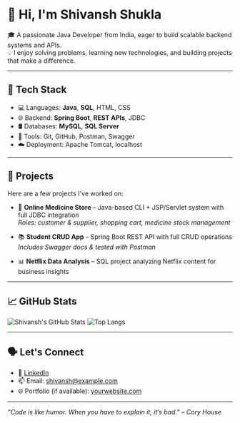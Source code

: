 # 👋 Hi, I'm Shivansh Shukla

🎓 A passionate Java Developer from India, eager to build scalable backend systems and APIs.  
💡 I enjoy solving problems, learning new technologies, and building projects that make a difference.

---

## 🔧 Tech Stack

- 💻 Languages: **Java**, **SQL**, HTML, CSS
- 🌐 Backend: **Spring Boot**, **REST APIs**, JDBC
- 🛢️ Databases: **MySQL**, **SQL Server**
- 🔧 Tools: Git, GitHub, Postman, Swagger
- ☁️ Deployment: Apache Tomcat, localhost

---

## 🚀 Projects

Here are a few projects I've worked on:

- 🏥 **Online Medicine Store** – Java-based CLI + JSP/Servlet system with full JDBC integration  
  _Roles: customer & supplier, shopping cart, medicine stock management_

- 📚 **Student CRUD App** – Spring Boot REST API with full CRUD operations  
  _Includes Swagger docs & tested with Postman_

- 📊 **Netflix Data Analysis** – SQL project analyzing Netflix content for business insights

---

## 📈 GitHub Stats

![Shivansh's GitHub Stats](https://github-readme-stats.vercel.app/api?username=shivansh1405&show_icons=true&theme=radical)
![Top Langs](https://github-readme-stats.vercel.app/api/top-langs/?username=shivansh1405&layout=compact&theme=radical)

---

## 🗣️ Let's Connect

- 💼 [LinkedIn](https://www.linkedin.com/in/your-link)  
- 📫 Email: shivansh@example.com  
- 🌐 Portfolio (if available): [yourwebsite.com](http://yourwebsite.com)

---

_“Code is like humor. When you have to explain it, it’s bad.” – Cory House_

